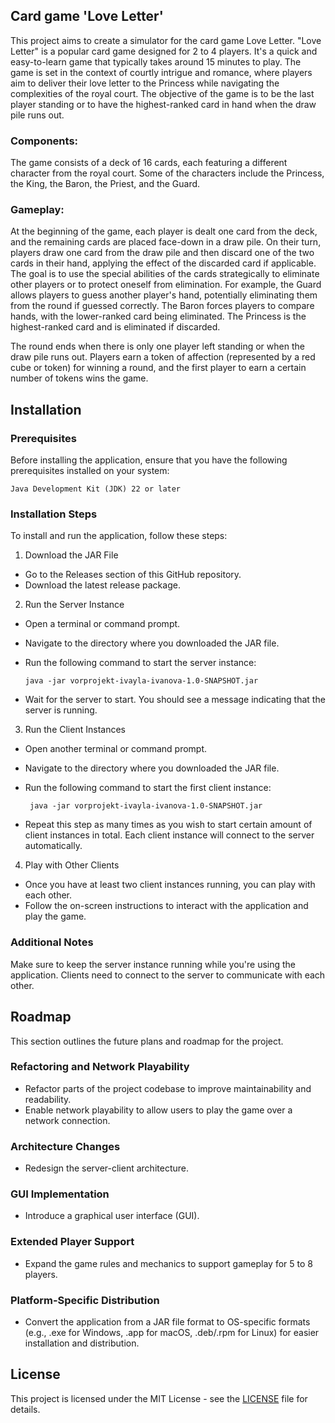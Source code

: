 ## Card game 'Love Letter'
This project aims to create a simulator for the card game Love Letter. "Love Letter" is a popular card game designed for 2 to 4 players. It's a quick and easy-to-learn game that typically takes around 15 minutes to play. The game is set in the context of courtly intrigue and romance, where players aim to deliver their love letter to the Princess while navigating the complexities of the royal court. The objective of the game is to be the last player standing or to have the highest-ranked card in hand when the draw pile runs out.
### Components:
The game consists of a deck of 16 cards, each featuring a different character from the royal court. Some of the characters include the Princess, the King, the Baron, the Priest, and the Guard.

### Gameplay:
At the beginning of the game, each player is dealt one card from the deck, and the remaining cards are placed face-down in a draw pile. On their turn, players draw one card from the draw pile and then discard one of the two cards in their hand, applying the effect of the discarded card if applicable. The goal is to use the special abilities of the cards strategically to eliminate other players or to protect oneself from elimination. For example, the Guard allows players to guess another player's hand, potentially eliminating them from the round if guessed correctly. The Baron forces players to compare hands, with the lower-ranked card being eliminated. The Princess is the highest-ranked card and is eliminated if discarded.

The round ends when there is only one player left standing or when the draw pile runs out. Players earn a token of affection (represented by a red cube or token) for winning a round, and the first player to earn a certain number of tokens wins the game.

## Installation

### Prerequisites

Before installing the application, ensure that you have the following prerequisites installed on your system:

    Java Development Kit (JDK) 22 or later

### Installation Steps

To install and run the application, follow these steps:

1. Download the JAR File 
 - Go to the Releases section of this GitHub repository. 
 - Download the latest release package.

2. Run the Server Instance 
 - Open a terminal or command prompt.  
 - Navigate to the directory where you downloaded the JAR file. 
 - Run the following command to start the server instance:

       java -jar vorprojekt-ivayla-ivanova-1.0-SNAPSHOT.jar

 - Wait for the server to start. You should see a message indicating that the server is running.

3. Run the Client Instances 
 - Open another terminal or command prompt. 
 - Navigate to the directory where you downloaded the JAR file.  
 - Run the following command to start the first client instance:

        java -jar vorprojekt-ivayla-ivanova-1.0-SNAPSHOT.jar

 - Repeat this step as many times as you wish to start certain amount of client instances in total.  Each client instance will connect to the server automatically.

4. Play with Other Clients 
 - Once you have at least two client instances running, you can play with each other. 
 - Follow the on-screen instructions to interact with the application and play the game.

### Additional Notes
Make sure to keep the server instance running while you're using the application. Clients need to connect to the server to communicate with each other.

## Roadmap

This section outlines the future plans and roadmap for the project.

### Refactoring and Network Playability
- Refactor parts of the project codebase to improve maintainability and readability.
- Enable network playability to allow users to play the game over a network connection.

### Architecture Changes
- Redesign the server-client architecture.

### GUI Implementation
- Introduce a graphical user interface (GUI).

### Extended Player Support
- Expand the game rules and mechanics to support gameplay for 5 to 8 players.

### Platform-Specific Distribution
- Convert the application from a JAR file format to OS-specific formats (e.g., .exe for Windows, .app for macOS, .deb/.rpm for Linux) for easier installation and distribution.

## License
This project is licensed under the MIT License - see the [LICENSE](LICENSE) file for details.
